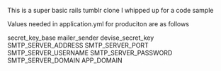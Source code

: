 This is a super basic rails tumblr clone I whipped up for a code sample

Values needed in application.yml for produciton are as follows

secret_key_base
mailer_sender
devise_secret_key
SMTP_SERVER_ADDRESS
SMTP_SERVER_PORT
SMTP_SERVER_USERNAME
SMTP_SERVER_PASSWORD
SMTP_SERVER_DOMAIN
APP_DOMAIN